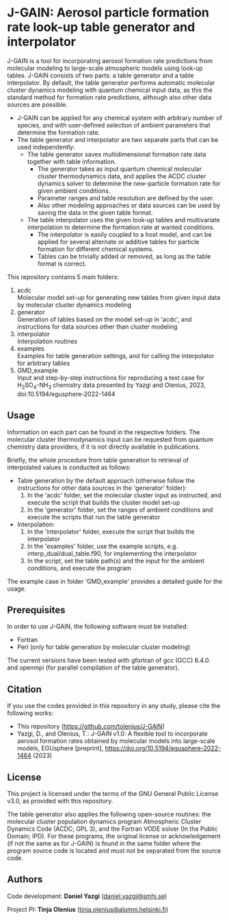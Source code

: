 # J-GAIN: Aerosol particle formation rate look-up table generator and interpolator

J-GAIN is a tool for incorporating aerosol formation rate predictions from molecular modeling to large-scale atmospheric models using look-up tables. J-GAIN consists of two parts: a table generator and a table interpolator. By default, the table generator performs automatic molecular cluster dynamics modeling with quantum chemical input data, as this the standard method for formation rate predictions, although also other data sources are possible.

* J-GAIN can be applied for any chemical system with arbitrary number of species, and with user-defined selection of ambient parameters that determine the formation rate.
* The table generator and interpolator are two separate parts that can be used independently:
    * The table generator saves multidimensional formation rate data together with table information.
        * The generator takes as input quantum chemical molecular cluster thermodynamics data, and applies the ACDC cluster dynamics solver to determine the new-particle formation rate for given ambient conditions.
        * Parameter ranges and table resolution are defined by the user.
        * Also other modeling approaches or data sources can be used by saving the data in the given table format.
    * The table interpolator uses the given look-up tables and multivariate interpolation to determine the formation rate at wanted conditions.
        * The interpolator is easily coupled to a host model, and can be applied for several alternate or additive tables for particle formation for different chemical systems.
        * Tables can be trivially added or removed, as long as the table format is correct.

This repository contains 5 main folders:

1. acdc\
    Molecular model set-up for generating new tables from given input data by molecular cluster dynamics modeling
2. generator\
    Generation of tables based on the model set-up in 'acdc', and instructions for data sources other than cluster modeling
3. interpolator\
    Interpolation routines
4. examples\
    Examples for table generation settings, and for calling the interpolator for arbitrary tables
5. GMD_example\
    Input and step-by-step instructions for reproducing a test case for H<sub>2</sub>SO<sub>4</sub>-NH<sub>3</sub> chemistry data presented by Yazgi and Olenius, 2023, doi:10.5194/egusphere-2022-1464

## Usage

Information on each part can be found in the respective folders. The molecular cluster thermodynamics input can be requested from quantum chemistry data providers, if it is not directly available in publications.

Briefly, the whole procedure from table generation to retrieval of interpolated values is conducted as follows:

* Table generation by the default approach (otherwise follow the instructions for other data sources in the 'generator' folder):
    1. In the 'acdc' folder, set the molecular cluster input as instructed, and execute the script that builds the cluster model set-up
    2. In the 'generator' folder, set the ranges of ambient conditions and execute the scripts that run the table generator
* Interpolation:
    1. In the 'interpolator' folder, execute the script that builds the interpolator
    2. In the 'examples' folder, use the example scripts, e.g. interp_dual/dual_table.f90, for implementing the interpolator
    3. In the script, set the table path(s) and the input for the ambient conditions, and execute the program

The example case in folder 'GMD_example' provides a detailed guide for the usage.

## Prerequisites

In order to use J-GAIN, the following software must be installed:

* Fortran
* Perl (only for table generation by molecular cluster modeling)

The current versions have been tested with gfortran of gcc (GCC) 6.4.0. and openmpi (for parallel compilation of the table generator).

## Citation

If you use the codes provided in this repository in any study, please cite the following works:

* This repository (https://github.com/tolenius/J-GAIN)
* Yazgi, D., and Olenius, T.: J-GAIN v1.0: A flexible tool to incorporate aerosol formation rates obtained by molecular models into large-scale models, EGUsphere [preprint], https://doi.org/10.5194/egusphere-2022-1464 (2023)

## License

This project is licensed under the terms of the GNU General Public License v3.0, as provided with this repository.

The table generator also applies the following open-source routines: the molecular cluster population dynamics program Atmospheric Cluster Dynamics Code (ACDC; GPL 3), and the Fortran VODE solver (In the Public Domain; IPD). For these programs, the original license or acknowledgement (if not the same as for J-GAIN) is found in the same folder where the program source code is located and must not be separated from the source code.

## Authors

Code development: **Daniel Yazgi** (daniel.yazgi@smhi.se)

Project PI: **Tinja Olenius** (tinja.olenius@alumni.helsinki.fi)

